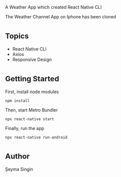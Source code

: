 A Weather App which created React Native CLI 

The Weather Channel App on Iphone has been cloned

# <sub>**Topics**</sub>
- React Native CLI
- Axios
- Responsive Design

# <sub>**Getting Started**</sub>
First, install node modules 

`npm install`

Then, start Metro Bundler

`npx react-native start`

Finally, run the app

`npx react-native run-android`

# <sub>**Author**</sub>
Şeyma Singin
